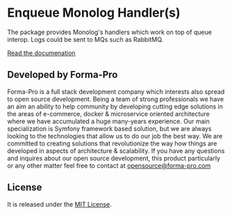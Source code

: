 # Enqueue Monolog Handler(s)

The package provides Monolog's handlers which work on top of queue interop.  Logs could be sent to MQs such as RabbitMQ.  

[Read the documenation](https://github.com/php-enqueue/enqueue-dev/blob/master/docs/monolog/send-messages-to-mq.md)

## Developed by Forma-Pro

Forma-Pro is a full stack development company which interests also spread to open source development. Being a team of strong professionals we have an aim an ability to help community by developing cutting edge solutions in the areas of e-commerce, docker & microservice oriented architecture where we have accumulated a huge many-years experience. Our main specialization is Symfony framework based solution, but we are always looking to the technologies that allow us to do our job the best way. We are committed to creating solutions that revolutionize the way how things are developed in aspects of architecture & scalability.
If you have any questions and inquires about our open source development, this product particularly or any other matter feel free to contact at opensource@forma-pro.com

## License

It is released under the [MIT License](LICENSE).

